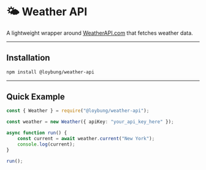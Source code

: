 # 🌤️ Weather API

A lightweight wrapper around [WeatherAPI.com](https://www.weatherapi.com/) that fetches weather data.

---

## Installation

```bash
npm install @loybung/weather-api
```

---

## Quick Example

```ts
const { Weather } = require("@loybung/weather-api");

const weather = new Weather({ apiKey: "your_api_key_here" });

async function run() {
	const current = await weather.current("New York");
	console.log(current);
}

run();
```